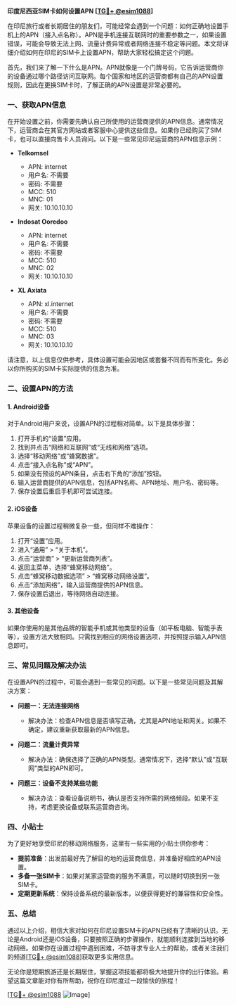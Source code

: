 **印度尼西亚SIM卡如何设置APN [[TG💪+ @esim1088](https://t.me/s/esim1088)]**

在印尼旅行或者长期居住的朋友们，可能经常会遇到一个问题：如何正确地设置手机上的APN（接入点名称）。APN是手机连接互联网时的重要参数之一，如果设置错误，可能会导致无法上网、流量计费异常或者网络连接不稳定等问题。本文将详细介绍如何在印尼的SIM卡上设置APN，帮助大家轻松搞定这个问题。

首先，我们来了解一下什么是APN。APN就像是一个门牌号码，它告诉运营商你的设备通过哪个路径访问互联网。每个国家和地区的运营商都有自己的APN设置规则，因此在更换SIM卡时，了解正确的APN设置是非常必要的。

### **一、获取APN信息**

在开始设置之前，你需要先确认自己所使用的运营商提供的APN信息。通常情况下，运营商会在其官方网站或者客服中心提供这些信息。如果你已经购买了SIM卡，也可以直接向售卡人员询问。以下是一些常见印尼运营商的APN信息示例：

- **Telkomsel**
  - APN: internet
  - 用户名: 不需要
  - 密码: 不需要
  - MCC: 510
  - MNC: 01
  - 网关: 10.10.10.10

- **Indosat Ooredoo**
  - APN: internet
  - 用户名: 不需要
  - 密码: 不需要
  - MCC: 510
  - MNC: 02
  - 网关: 10.10.10.10

- **XL Axiata**
  - APN: xl.internet
  - 用户名: 不需要
  - 密码: 不需要
  - MCC: 510
  - MNC: 03
  - 网关: 10.10.10.10

请注意，以上信息仅供参考，具体设置可能会因地区或套餐不同而有所变化。务必以你所购买的SIM卡实际提供的信息为准。

### **二、设置APN的方法**

#### **1. Android设备**

对于Android用户来说，设置APN的过程相对简单。以下是具体步骤：

1. 打开手机的“设置”应用。
2. 找到并点击“网络和互联网”或“无线和网络”选项。
3. 选择“移动网络”或“蜂窝数据”。
4. 点击“接入点名称”或“APN”。
5. 如果没有预设的APN条目，点击右下角的“添加”按钮。
6. 输入运营商提供的APN信息，包括APN名称、APN地址、用户名、密码等。
7. 保存设置后重启手机即可尝试连接。

#### **2. iOS设备**

苹果设备的设置过程稍微复杂一些，但同样不难操作：

1. 打开“设置”应用。
2. 进入“通用” > “关于本机”。
3. 点击“运营商” > “更新运营商列表”。
4. 返回主菜单，选择“蜂窝移动网络”。
5. 点击“蜂窝移动数据选项” > “蜂窝移动网络设置”。
6. 点击“添加网络”，输入运营商提供的APN信息。
7. 保存设置后退出，等待网络自动连接。

#### **3. 其他设备**

如果你使用的是其他品牌的智能手机或其他类型的设备（如平板电脑、智能手表等），设置方法大致相同。只需找到相应的网络设置选项，并按照提示输入APN信息即可。

### **三、常见问题及解决办法**

在设置APN的过程中，可能会遇到一些常见的问题。以下是一些常见问题及其解决方案：

- **问题一：无法连接网络**
  - 解决办法：检查APN信息是否填写正确，尤其是APN地址和网关。如果不确定，建议重新获取最新的APN信息。

- **问题二：流量计费异常**
  - 解决办法：确保选择了正确的APN类型。通常情况下，选择“默认”或“互联网”类型的APN即可。

- **问题三：设备不支持某些功能**
  - 解决办法：查看设备说明书，确认是否支持所需的网络频段。如果不支持，考虑更换设备或联系运营商咨询。

### **四、小贴士**

为了更好地享受印尼的移动网络服务，这里有一些实用的小贴士供你参考：

- **提前准备**：出发前最好先了解目的地的运营商信息，并准备好相应的APN设置。
- **多备一张SIM卡**：如果对某家运营商的服务不满意，可以随时切换到另一张SIM卡。
- **定期更新系统**：保持设备系统的最新版本，以便获得更好的兼容性和安全性。

### **五、总结**

通过以上介绍，相信大家对如何在印尼设置SIM卡的APN已经有了清晰的认识。无论是Android还是iOS设备，只要按照正确的步骤操作，就能顺利连接到当地的移动网络。如果你在设置过程中遇到困难，不妨寻求专业人士的帮助，或者关注我们的频道[[TG💪+ @esim1088](https://t.me/s/esim1088)]获取更多实用信息。

无论你是短期旅游还是长期居住，掌握这项技能都将极大地提升你的出行体验。希望这篇文章能对你有所帮助，祝你在印尼度过一段愉快的旅程！

[[TG💪+ @esim1088](https://t.me/s/esim1088) ![Image](https://i.postimg.cc/4NQfJmqS/Snipaste-2025-05-13-00-14-12.png)]